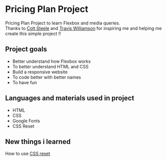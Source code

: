 # Pricing Plan Project
Pricing Plan Project to learn Flexbox and media queries.
<br>
Thanks to [Colt Steele](https://www.youtube.com/c/ColtSteeleCode) and [Travis Williamson](https://codepen.io/travisw) for inspiring me and helping me create this simple project !!
## Project goals
- Better understand how Flexbox works
- To better understand HTML and CSS
- Build a responsive website
- To code better with better names
- To have fun
## Languages and materials used in project
- HTML
- CSS
- Google Fonts
- CSS Reset
## New things i learned
How to use [CSS reset](https://meyerweb.com/eric/tools/css/reset/)

